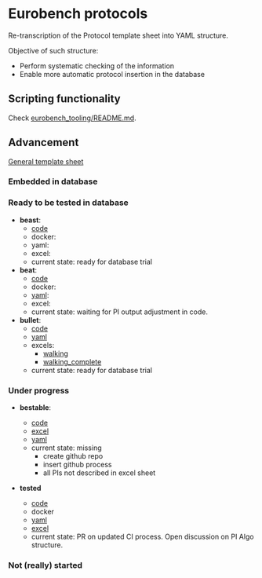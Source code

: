 # Eurobench protocols

Re-transcription of the Protocol template sheet into YAML structure.

Objective of such structure:

* Perform systematic checking of the information
* Enable more automatic protocol insertion in the database

## Scripting functionality

Check [eurobench_tooling/README.md](eurobench_tooling/README.md).

## Advancement

[General template sheet](https://drive.google.com/drive/u/0/folders/186_p3bJVd_ugNNAe3cgfW72ZDYCC8oIy)

### Embedded in database

### Ready to be tested in database

* **beast**:
  * [code](https://docs.google.com/spreadsheets/d/1Wp9QYMm_V1tOCheF185pOYPcIm9yt6AU/edit?rtpof=true)
  * docker:
  * yaml:
  * excel:
  * current state: ready for database trial
* **beat**:
  * [code](https://docs.google.com/spreadsheets/d/16fQ5ReesRFfUHpOVV2ekaKSuec2XO0-H/edit?rtpof=true)
  * docker:
  * [yaml](data/beat.yaml):
  * excel:
  * current state: waiting for PI output adjustment in code.
* **bullet**:
  * [code](https://github.com/eurobench/pi_bullet)
  * [yaml](data/bullet.yaml)
  * excels:
    * [walking](https://docs.google.com/spreadsheets/d/1BPKyCwdTW-pmccuSc34m4ZglnibAZeu4/edit#gid=766575927)
    * [walking_complete](https://docs.google.com/spreadsheets/d/1rAJXqnzodYghTHCIcKvOM6r8MwtHygkn/edit#gid=716373661)
  * current state: ready for database trial

### Under progress

* **bestable**:
  * [code](https://gitlab.com/matjazzadravec/bestable-platform-codes)
  * [excel](https://docs.google.com/spreadsheets/d/1s25AMTL7PYxhq8h4dv4UFB7Mkbr5oJsI/edit#gid=2118535745)
  * [yaml](bestable.yaml)
  * current state: missing
    * create github repo
    * insert github process
    * all PIs not described in excel sheet

* **tested**
  * [code](https://github.com/jamatics/pi_ctag)
  * docker
  * [yaml](data/tested.yaml)
  * [excel](https://docs.google.com/spreadsheets/d/1N8o89BSfUftSgnNhfLfsSkG39G1vy0Ej/edit#gid=714596252)
  * current state: PR on updated CI process.
    Open discussion on PI Algo structure.

### Not (really) started
